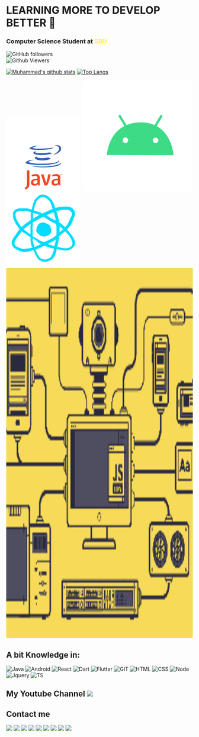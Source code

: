 # **LEARNING MORE TO DEVELOP BETTER** 💪

### Computer Science Student at <a href="https://sbu.ac.ir" style="color: yellow;">SBU</a>

<img alt="GitHub followers" src="https://img.shields.io/github/followers/muhammadksht?style=flat-square&color=blue"><br>
<img alt="Github Viewers" src="https://komarev.com/ghpvc/?username=muhammadksht&style=flat-square&color=yellow">


[![Muhammad's github stats](https://github-readme-stats.vercel.app/api?username=muhammadksht&include_all_commits=true&count_private=true&show_icons=true&include_all_commits=true&theme=react)](https://github.com/muhammadksht)        [![Top Langs](https://github-readme-stats.vercel.app/api/top-langs/?username=muhammadksht&layout=compact&langs_count=10&theme=react)](https://github.com/muhammadksht)

[<img src="java.gif" width="200">](https://github.com/muhammadksht)
[<img src="android.gif" width="300">](https://github.com/muhammadksht)
[<img src="react.gif" width="200">](https://github.com/muhammadksht)
[<img src="giphy.gif" width="1000" height="1000">](https://github.com/muhammadksht)

## A bit Knowledge in:
![Java](https://www.vectorlogo.zone/logos/java/java-icon.svg)
![Android](https://www.vectorlogo.zone/logos/android/android-icon.svg)
![React](https://www.vectorlogo.zone/logos/reactjs/reactjs-icon.svg)
![Dart](https://www.vectorlogo.zone/logos/dartlang/dartlang-icon.svg)
![Flutter](https://www.vectorlogo.zone/logos/flutterio/flutterio-icon.svg)
![GIT](https://www.vectorlogo.zone/logos/git-scm/git-scm-icon.svg)
![HTML](https://www.vectorlogo.zone/logos/w3_html5/w3_html5-icon.svg)
![CSS](https://www.vectorlogo.zone/logos/w3_css/w3_css-icon.svg)
![Node](https://www.vectorlogo.zone/logos/nodejs/nodejs-icon.svg)
![Jquery](https://www.vectorlogo.zone/logos/jquery/jquery-icon.svg)
![TS](https://www.vectorlogo.zone/logos/typescriptlang/typescriptlang-icon.svg)

## My Youtube Channel [<img src="https://www.vectorlogo.zone/logos/youtube/youtube-tile.svg" width="32">](https://www.youtube.com/channel/UCI1BKsmNKbCVfxsxjL7SSRQ)

## Contact me
[<img src="https://www.vectorlogo.zone/logos/gitlab/gitlab-icon.svg" width="32">](https://gitlab.com/muhammadksht)
[<img src="https://www.vectorlogo.zone/logos/linkedin/linkedin-tile.svg" width="32">](https://www.linkedin.com/in/muhammad-karbalae?lipi=urn%3Ali%3Apage%3Ad_flagship3_profile_view_base_contact_details%3B19Xhz8Q8QmOyP6k87j%2BeUg%3D%3D)
[<img src="https://www.vectorlogo.zone/logos/twitter/twitter-tile.svg" width="32">](https://twitter.com/Muhammad_ksht)
[<img src="https://www.vectorlogo.zone/logos/instagram/instagram-tile.svg" width="32">](https://www.instagram.com/muhammad.ksht)
[<img src="https://www.vectorlogo.zone/logos/facebook/facebook-official.svg" width="32">](https://www.facebook.com/muhammad.karbalaeeshabani)
[<img src="https://www.vectorlogo.zone/logos/telegram/telegram-tile.svg" width="32">](http://t.me/muhammadksht)
[<img src="https://www.vectorlogo.zone/logos/gmail/gmail-icon.svg" width="32">](mailto:muhammad.ksht@gmail.com)
[<img src="https://www.vectorlogo.zone/logos/whatsapp/whatsapp-icon.svg" width="32">](https://wa.me/989373899988)
[<img src="https://www.vectorlogo.zone/logos/stackoverflow/stackoverflow-icon.svg" width="32">](https://stackoverflow.com/users/14618677/muhammad-karbalaee-shabani)
